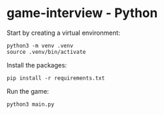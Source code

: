 # game-interview - Python

Start by creating a virtual environment:
```
python3 -m venv .venv
source .venv/bin/activate
```

Install the packages:
```
pip install -r requirements.txt
```

Run the game:
```
python3 main.py
```